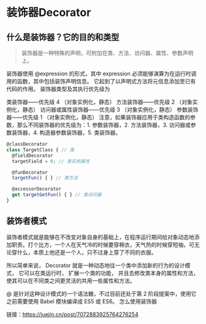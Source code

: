 # 装饰器Decorator

## 什么是装饰器？它的目的和类型

>装饰器是一种特殊的声明，可附加在类、方法、访问器、属性、参数声明上。

装饰器使用 @expression 的形式，其中 expression 必须能够演算为在运行时调用的函数，其中包括装饰声明信息。
它起到了以声明式方法将元信息添加至已有代码的作用。
装饰器类型及其执行优先级为

类装饰器——优先级 4 （对象实例化，静态）
方法装饰器——优先级 2 （对象实例化，静态）
访问器或属性装饰器——优先级 3 （对象实例化，静态）
参数装饰器——优先级 1 （对象实例化，静态）
注意，如果装饰器应用于类构造函数的参数，那么不同装饰器的优先级为：1. 参数装饰器，2. 方法装饰器，3. 访问器或参数装饰器，4. 构造器参数装饰器，5. 类装饰器。

```ts
@classDecorator
class TargetClass { // 类
  @fieldDecorator
  targetField = 0; // 类实例属性

  @funDecorator
  targetFun() { } // 类方法

  @accessorDecorator
  get targetGetFun() { } // 类访问器
}

```

## 装饰者模式

装饰者模式就是能够在不改变对象自身的基础上，在程序运行期间给对象动态地添加职责。打个比方，一个人在天气冷的时候要穿棉衣，天气热的时候穿短袖，可无论穿什么，本质上他还是一个人，只不过身上穿了不同的衣服。

所以简单来说， Decorator 就是一种动态地往一个类中添加新的行为的设计模式， 它可以在类运行时， 扩展一个类的功能， 并且去修改类本身的属性和方法， 使其可以在不同类之间更灵活的共用一些属性和方法。

@ 是针对这种设计模式的一个语法糖，不过目前还处于第 2 阶段提案中，使用它之前需要使用 Babel 模块编译成 ES5 或 ES6。
怎么使用装饰器

链接：<https://juejin.cn/post/7072883925764276254>
